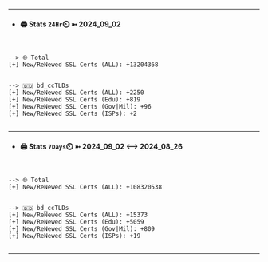 

---
- #### 🖨️ **Stats** `24Hr`⏲️ ➼ 2024_09_02
```console


--> 🌐 Total
[+] New/ReNewed SSL Certs (ALL): +13204368


--> 🇧🇩 bd_ccTLDs
[+] New/ReNewed SSL Certs (ALL): +2250
[+] New/ReNewed SSL Certs (Edu): +819
[+] New/ReNewed SSL Certs (Gov|Mil): +96
[+] New/ReNewed SSL Certs (ISPs): +2


```

---
- #### 🖨️ **Stats** `7Days`⏲️ ➼ 2024_09_02 <--> 2024_08_26
```console


--> 🌐 Total
[+] New/ReNewed SSL Certs (ALL): +108320538


--> 🇧🇩 bd_ccTLDs
[+] New/ReNewed SSL Certs (ALL): +15373
[+] New/ReNewed SSL Certs (Edu): +5059
[+] New/ReNewed SSL Certs (Gov|Mil): +809
[+] New/ReNewed SSL Certs (ISPs): +19


```

---


